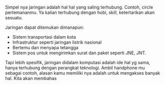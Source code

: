 Simpel nya jaringan adalah hal hal yang saling terhubung. Contoh, circle pertemananmu. Ya kalian terhubung dengan hobi, skill, ketertarikan akan sesuatu.

Jaringan dapat ditemukan dimanapun:
* Sistem transportasi dalam kota
* Infrastruktur seperti jaringan listrik nasional
* Bertemu dan menyapa tetangga
* Sistem pos untuk mengirimkan surat dan paket seperti JNE, JNT.

Tapi lebih spesifik, jaringan didalam komputasi adalah ide hal yg sama, hanya terhubung dengan perangkat teknologi. Ambil handphone mu sebagai contoh, alasan kamu memiliki nya adalah untuk mengakses banyak hal.
Kita akan membahas 
